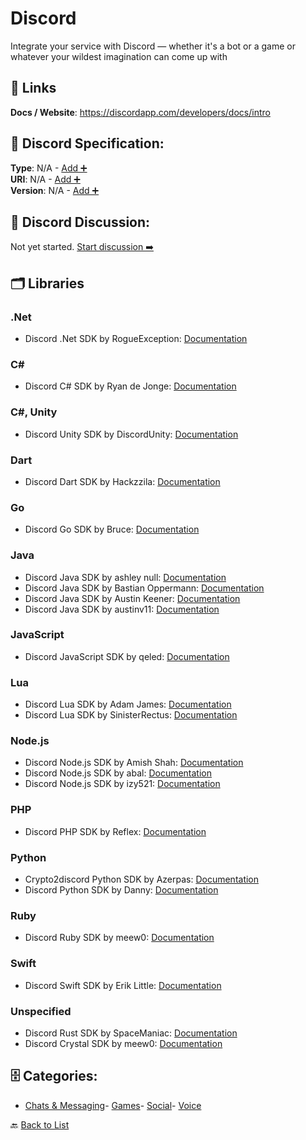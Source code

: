 # Discord

Integrate your service with Discord — whether it's a bot or a game or whatever your wildest imagination can come up with

##  🔗 Links
**Docs / Website**: https://discordapp.com/developers/docs/intro

## 🧬 Discord Specification:
**Type**: N/A - [Add ➕](https://github.com/apis-list/apis-list/edit/main/apis.yaml#L5287)  
**URI**: N/A - [Add ➕](https://github.com/apis-list/apis-list/edit/main/apis.yaml#L5287)  
**Version**: N/A - [Add ➕](https://github.com/apis-list/apis-list/edit/main/apis.yaml#L5287)

## 💬 Discord Discussion:
Not yet started. [Start discussion ➡️](https://github.com/apis-list/apis-list/discussions/new)

## 🗂️ Libraries
### .Net
- Discord .Net SDK by RogueException: [Documentation](https://github.com/RogueException/Discord.Net)
### C#
- Discord C# SDK by Ryan de Jonge: [Documentation](https://github.com/NaamloosDT/DSharpPlus)
### C#, Unity
- Discord Unity SDK by DiscordUnity: [Documentation](https://github.com/DiscordUnity/DiscordUnity)
### Dart
- Discord Dart SDK by Hackzzila: [Documentation](https://github.com/hackzzila/Discord-Dart)
### Go
- Discord Go SDK by Bruce: [Documentation](https://github.com/bwmarrin/discordgo)
### Java
- Discord Java SDK by ashley null: [Documentation](https://github.com/nerd/Discord4J)
- Discord Java SDK by Bastian Oppermann: [Documentation](https://github.com/BtoBastian/Javacord)
- Discord Java SDK by Austin Keener: [Documentation](https://github.com/DV8FromTheWorld/JDA/)
- Discord Java SDK by austinv11: [Documentation](https://github.com/austinv11/Discord4J)
### JavaScript
- Discord JavaScript SDK by qeled: [Documentation](https://github.com/qeled/discordie)
### Lua
- Discord Lua SDK by Adam James: [Documentation](https://github.com/satom99/litcord)
- Discord Lua SDK by SinisterRectus: [Documentation](https://github.com/SinisterRectus/Discordia)
### Node.js
- Discord Node.js SDK by Amish Shah: [Documentation](https://github.com/hydrabolt/discord.js)
- Discord Node.js SDK by abal: [Documentation](https://github.com/abalabahaha/eris)
- Discord Node.js SDK by izy521: [Documentation](https://github.com/izy521/discord.io)
### PHP
- Discord PHP SDK by Reflex: [Documentation](https://github.com/teamreflex/DiscordPHP)
### Python
- Crypto2discord Python SDK by Azerpas: [Documentation](https://github.com/azerpas/Crypto2discord)
- Discord Python SDK by Danny: [Documentation](https://github.com/Rapptz/discord.py)
### Ruby
- Discord Ruby SDK by meew0: [Documentation](https://github.com/meew0/discordrb)
### Swift
- Discord Swift SDK by Erik Little: [Documentation](https://github.com/nuclearace/SwiftDiscord)
### Unspecified
- Discord Rust SDK by SpaceManiac: [Documentation](https://github.com/SpaceManiac/discord-rs)
- Discord Crystal SDK by meew0: [Documentation](https://github.com/meew0/discordcr)


## 🗄️ Categories:
- [Chats & Messaging](https://github.com/apis-list/apis-list#chats--messaging-)- [Games](https://github.com/apis-list/apis-list#games-)- [Social](https://github.com/apis-list/apis-list#social-)- [Voice](https://github.com/apis-list/apis-list#voice-)

🔙  [Back to List](https://github.com/apis-list/apis-list)
